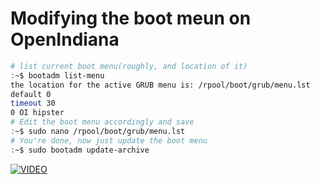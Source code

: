 # Modifying the boot meun on OpenIndiana

```bash
# list current boot menu(roughly, and location of it)
:~$ bootadm list-menu
the location for the active GRUB menu is: /rpool/boot/grub/menu.lst
default 0
timeout 30
0 OI hipster
# Edit the boot menu accordingly and save
:~$ sudo nano /rpool/boot/grub/menu.lst
# You're done, now just update the boot menu
:~$ sudo bootadm update-archive
```

[![VIDEO](http://img.youtube.com/vi/8PDhVstTDTc/0.jpg)](https://www.youtube.com/watch?v=8PDhVstTDTc)
